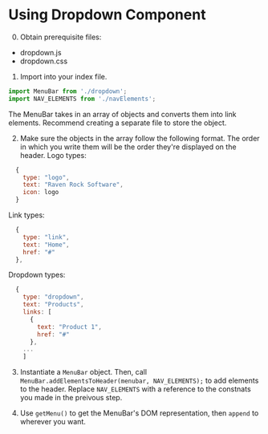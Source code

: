 # Using Dropdown Component
0. Obtain prerequisite files:
- dropdown.js
- dropdown.css

1. Import into your index file.
```js
import MenuBar from './dropdown';
import NAV_ELEMENTS from './navElements';
```
The MenuBar takes in an array of objects and converts them into 
link elements. Recommend creating a separate file to store the object.

2. Make sure the objects in the array follow the following format. The order in which you write them will be the order they're displayed on the header.
Logo types:
```js
  {
    type: "logo",
    text: "Raven Rock Software",
    icon: logo
  }
```
Link types:
```js
  {
    type: "link",
    text: "Home",
    href: "#"
  },
```
Dropdown types:
```js
  {
    type: "dropdown",
    text: "Products",
    links: [
      {
        text: "Product 1",
        href: "#"
      },
    ...
    ]
```

3. Instantiate a `MenuBar` object. Then, call `MenuBar.addElementsToHeader(menubar, NAV_ELEMENTS);` to add elements to the header. Replace `NAV_ELEMENTS` with a reference to the constnats you made in the preivous step.

4. Use `getMenu()` to get the MenuBar's DOM representation, then `append` to wherever you want.

